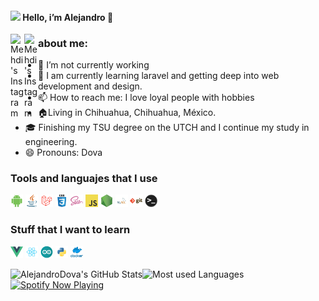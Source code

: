 #### <img src="https://media.giphy.com/media/VgCDAzcKvsR6OM0uWg/giphy.gif" width="50"> Hello, i’m Alejandro 👋

<a href="https://www.instagram.com/alejandro.d.rocha/?hl=es-la">
  <img align="left" alt="Mehdi's Instagram" width="22px" src="https://cdn.jsdelivr.net/npm/simple-icons@v3/icons/instagram.svg" />
</a>
<a href="https://www.facebook.com/alejandro.delgadorocha/">
  <img align="left" alt="Mehdi's Instagram" width="22px" src="https://cdn.jsdelivr.net/npm/simple-icons@v3/icons/facebook.svg" />
</a>

### about me:
- 🔭 I’m not currently working
- 🌱 I am currently learning laravel and getting deep into web development and  design.
- 📫 How to reach me: I love loyal people with hobbies
- 🏠Living in Chihuahua, Chihuahua, México.
- 🎓 Finishing my TSU degree on the UTCH and I continue my study in engineering.
- 😄 Pronouns: Dova

### Tools and languajes that I use

<code><img height="20" src="https://raw.githubusercontent.com/github/explore/80688e429a7d4ef2fca1e82350fe8e3517d3494d/topics/android/android.png"></code>
<code><img height="20" src="https://raw.githubusercontent.com/github/explore/80688e429a7d4ef2fca1e82350fe8e3517d3494d/topics/java/java.png"></code>
<code><img height="20" src="https://raw.githubusercontent.com/github/explore/80688e429a7d4ef2fca1e82350fe8e3517d3494d/topics/laravel/laravel.png"></code>
<code><img height="20" src="https://raw.githubusercontent.com/github/explore/80688e429a7d4ef2fca1e82350fe8e3517d3494d/topics/css/css.png"></code>
<code><img height="20" src="https://raw.githubusercontent.com/github/explore/80688e429a7d4ef2fca1e82350fe8e3517d3494d/topics/sass/sass.png"></code>
<code><img height="20" src="https://raw.githubusercontent.com/github/explore/80688e429a7d4ef2fca1e82350fe8e3517d3494d/topics/javascript/javascript.png"></code>
<code><img height="20" src="https://raw.githubusercontent.com/github/explore/80688e429a7d4ef2fca1e82350fe8e3517d3494d/topics/nodejs/nodejs.png"></code>
<code><img height="20" src="https://raw.githubusercontent.com/github/explore/80688e429a7d4ef2fca1e82350fe8e3517d3494d/topics/mysql/mysql.png"></code>
<code><img height="20" src="https://raw.githubusercontent.com/github/explore/80688e429a7d4ef2fca1e82350fe8e3517d3494d/topics/git/git.png"></code>
<code><img height="20" src="https://raw.githubusercontent.com/github/explore/80688e429a7d4ef2fca1e82350fe8e3517d3494d/topics/terminal/terminal.png"></code>

### Stuff that I want to learn
<code><img height="20" src="https://raw.githubusercontent.com/github/explore/80688e429a7d4ef2fca1e82350fe8e3517d3494d/topics/vue/vue.png"></code>
<code><img height="20" src="https://raw.githubusercontent.com/github/explore/80688e429a7d4ef2fca1e82350fe8e3517d3494d/topics/react/react.png"></code>
<code><img height="20" src="https://raw.githubusercontent.com/github/explore/80688e429a7d4ef2fca1e82350fe8e3517d3494d/topics/arduino/arduino.png"></code>
<code><img height="20" src="https://raw.githubusercontent.com/github/explore/80688e429a7d4ef2fca1e82350fe8e3517d3494d/topics/python/python.png"></code>
<code><img height="20" src="https://raw.githubusercontent.com/github/explore/80688e429a7d4ef2fca1e82350fe8e3517d3494d/topics/docker/docker.png"></code>


<div>
    <img align="left" alt="AlejandroDova's GitHub Stats"  src="https://github-readme-stats.vercel.app/api?username=AlejandroDova&count_private=true&show_icons=true&hide_border=true"/>
    <img align="left" alt="Most used Languages"  src="https://github-readme-stats.vercel.app/api/top-langs/?username=AlejandroDova&layout=compact&hide_border=true"/>
</div>

[<img src="https://alejandro-dova.vercel.app/" alt="Spotify Now Playing" width="350" />](https://open.spotify.com/user/12158004533?si=09jTVUQ7TkWeVaLmbR97TA)

<!--
**AlejandroDova/AlejandroDova** is a ✨ _special_ ✨ repository because its `README.md` (this file) appears on your GitHub profile.

AQDY1-BF-GDHjv8ibVUP0J526qHrYMTdijGWpFLbc6ttv0Xd5k8iWQs-5C4DZawimigl5Pja66_B9bK8F2EXvmhniHgV-IuIZrFrBQaawg0mYEQwRNQbDzds0dyeI1LIMOAzK9_KnlxjgrCmDp0rr6gOLBzIF2_n7ZXoJZpHt1FdZoo9eII2EboWLr1Ptnc5oPDXfH3pOlhoS3GCpXcHrHqG9u90YxVNnKd9dLqJbgSs1_zmDcw

YzM1ZjdmZDVhNDI3NGU4NDhhNDI1MDY5NGQ4Zjk1ZTM6MGM0MjY5NDRjN2NmNDc5ODg5MjAzN2NlMjBhMjJjZjY=

curl -X POST -H "Content-Type: application/x-www-form-urlencoded" -H "Authorization: Basic YzM1ZjdmZDVhNDI3NGU4NDhhNDI1MDY5NGQ4Zjk1ZTM6MGM0MjY5NDRjN2NmNDc5ODg5MjAzN2NlMjBhMjJjZjY=" -d "grant_type=authorization_code&redirect_uri=http://localhost/callback/&code=AQDY1-BF-GDHjv8ibVUP0J526qHrYMTdijGWpFLbc6ttv0Xd5k8iWQs-5C4DZawimigl5Pja66_B9bK8F2EXvmhniHgV-IuIZrFrBQaawg0mYEQwRNQbDzds0dyeI1LIMOAzK9_KnlxjgrCmDp0rr6gOLBzIF2_n7ZXoJZpHt1FdZoo9eII2EboWLr1Ptnc5oPDXfH3pOlhoS3GCpXcHrHqG9u90YxVNnKd9dLqJbgSs1_zmDcw" https://accounts.spotify.com/api/token


AQD5FBWdDN5S23fdVwuELWVNUMfL7RcH8QqtL0SSY4CJIbewdcEkcelz1CO0tBbhTx5e1D1CN_rp8aBVU0gqOmSk2DI5jgT2m8R0I9Bdgye-Og4jmuNGhq6VOHN83kOdK-4

[![Anurag's github stats](https://github-readme-stats.vercel.app/api?username=AlejandroDova)](https://github.com/AlejandroDova/github-readme-stats)



Here are some ideas to get you started:

- 🔭 I’m currently working on ...
- 🌱 I am currently learning laravel and getting deep into web design and development.
- 📫 How to reach me: I love loyal people with hobbies
- 😄 Pronouns: Dova
-->
